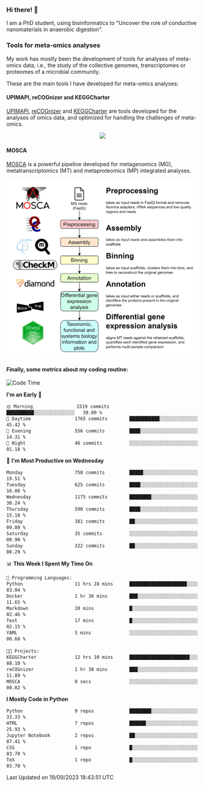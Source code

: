 ### Hi there! 👋

I am a PhD student, using bioinformatics to "Uncover the role of conductive nanomaterials in anaerobic digestion".

### Tools for meta-omics analyses

My work has mostly been the development of tools for analyses of meta-omics data, i.e., the study of the collective genomes, transcriptomes or proteomes of a microbial community.

These are the main tools I have developed for meta-omics analyses:

#### UPIMAPI, reCOGnizer and KEGGCharter

[UPIMAPI](https://github.com/iquasere/UPIMAPI), [reCOGnizer](https://github.com/iquasere/reCOGnizer) and [KEGGCharter](https://github.com/iquasere/KEGGCharter) are tools developed for the analyses of omics data, and optimized for handling the challenges of meta-omics.

<p align="center">
    <img src="assets/annotation_paper.png">
</p>

#### MOSCA

[MOSCA](https://github.com/iquasere/MOSCA) is a powerful pipeline developed for metagenomics (MG), metatranscriptomics (MT) and metaproteomics (MP) integrated analyses.

<p align="center">
    <img src="assets/mosca_workflow.png" align="center" width="700">
</p>


#### Finally, some metrics about my coding routine:

<!--START_SECTION:waka-->
![Code Time](http://img.shields.io/badge/Code%20Time-665%20hrs%2023%20mins-blue)

**I'm an Early 🐤** 

```text
🌞 Morning                1519 commits        ██████████░░░░░░░░░░░░░░░   39.09 % 
🌆 Daytime                1765 commits        ███████████░░░░░░░░░░░░░░   45.42 % 
🌃 Evening                556 commits         ████░░░░░░░░░░░░░░░░░░░░░   14.31 % 
🌙 Night                  46 commits          ░░░░░░░░░░░░░░░░░░░░░░░░░   01.18 % 
```
📅 **I'm Most Productive on Wednesday** 

```text
Monday                   758 commits         █████░░░░░░░░░░░░░░░░░░░░   19.51 % 
Tuesday                  625 commits         ████░░░░░░░░░░░░░░░░░░░░░   16.08 % 
Wednesday                1175 commits        ████████░░░░░░░░░░░░░░░░░   30.24 % 
Thursday                 590 commits         ████░░░░░░░░░░░░░░░░░░░░░   15.18 % 
Friday                   381 commits         ██░░░░░░░░░░░░░░░░░░░░░░░   09.80 % 
Saturday                 35 commits          ░░░░░░░░░░░░░░░░░░░░░░░░░   00.90 % 
Sunday                   322 commits         ██░░░░░░░░░░░░░░░░░░░░░░░   08.29 % 
```


📊 **This Week I Spent My Time On** 

```text
💬 Programming Languages: 
Python                   11 hrs 28 mins      █████████████████████░░░░   83.04 % 
Docker                   1 hr 36 mins        ███░░░░░░░░░░░░░░░░░░░░░░   11.65 % 
Markdown                 20 mins             █░░░░░░░░░░░░░░░░░░░░░░░░   02.46 % 
Text                     17 mins             █░░░░░░░░░░░░░░░░░░░░░░░░   02.15 % 
YAML                     5 mins              ░░░░░░░░░░░░░░░░░░░░░░░░░   00.68 % 

🐱‍💻 Projects: 
KEGGCharter              12 hrs 10 mins      ██████████████████████░░░   88.10 % 
reCOGnizer               1 hr 38 mins        ███░░░░░░░░░░░░░░░░░░░░░░   11.89 % 
MOSCA                    0 secs              ░░░░░░░░░░░░░░░░░░░░░░░░░   00.02 % 
```

**I Mostly Code in Python** 

```text
Python                   9 repos             ████████░░░░░░░░░░░░░░░░░   33.33 % 
HTML                     7 repos             ██████░░░░░░░░░░░░░░░░░░░   25.93 % 
Jupyter Notebook         2 repos             ██░░░░░░░░░░░░░░░░░░░░░░░   07.41 % 
CSS                      1 repo              █░░░░░░░░░░░░░░░░░░░░░░░░   03.70 % 
TeX                      1 repo              █░░░░░░░░░░░░░░░░░░░░░░░░   03.70 % 
```




 Last Updated on 19/09/2023 18:43:51 UTC
<!--END_SECTION:waka-->
